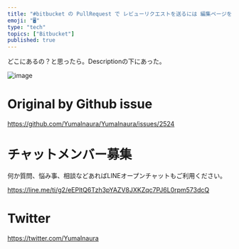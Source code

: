 ```yaml
---
title: "#bitbucket の PullRequest で レビューリクエストを送るには 編集ページを開け。"
emoji: "🖥"
type: "tech"
topics: ["Bitbucket"]
published: true
---
```


どこにあるの？と思ったら。Descriptionの下にあった。

![image](https://user-images.githubusercontent.com/13635059/65581513-8df20080-dfb6-11e9-8a84-c775ec97d1c1.png)


# Original by Github issue

https://github.com/YumaInaura/YumaInaura/issues/2524








<!-- Update From Qiita API -->

# チャットメンバー募集


何か質問、悩み事、相談などあればLINEオープンチャットもご利用ください。

https://line.me/ti/g2/eEPltQ6Tzh3pYAZV8JXKZqc7PJ6L0rpm573dcQ





# Twitter


https://twitter.com/YumaInaura


<!-- Update From Qiita API -->


